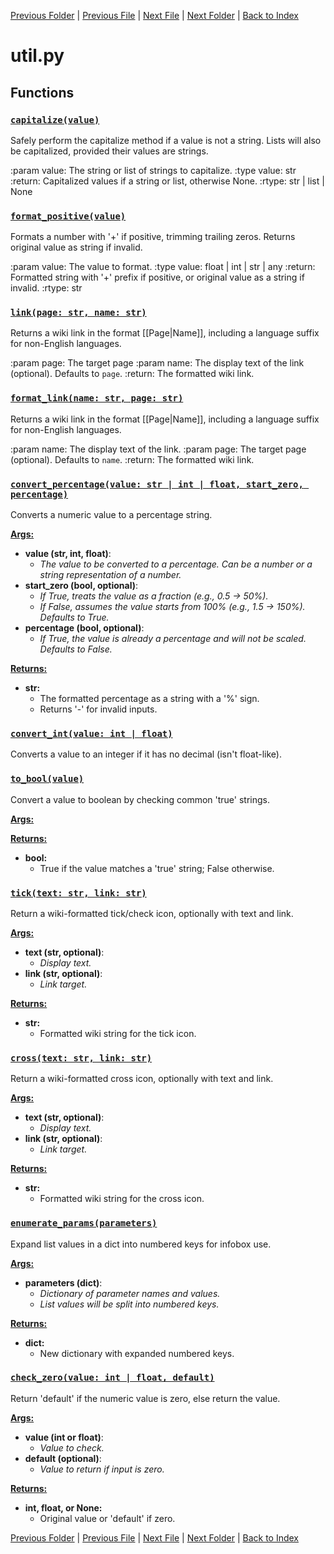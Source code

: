 [Previous Folder](../tools/compare_item_lists.md) | [Previous File](table_helper.md) | [Next File](utility.md) | [Next Folder](../vehicles/vehicle_article.md) | [Back to Index](../../index.md)

# util.py

## Functions

### [`capitalize(value)`](https://github.com/Vaileasys/pz-wiki_parser/blob/main/scripts/utils/util.py#L4)

Safely perform the capitalize method if a value is not a string. Lists will also be capitalized, provided their values are strings.

:param value: The string or list of strings to capitalize.
:type value: str
:return: Capitalized values if a string or list, otherwise None.
:rtype: str | list | None

### [`format_positive(value)`](https://github.com/Vaileasys/pz-wiki_parser/blob/main/scripts/utils/util.py#L37)

Formats a number with '+' if positive, trimming trailing zeros. Returns original value as string if invalid.

:param value: The value to format.
:type value: float | int | str | any
:return: Formatted string with '+' prefix if positive, or original value as a string if invalid.
:rtype: str

### [`link(page: str, name: str)`](https://github.com/Vaileasys/pz-wiki_parser/blob/main/scripts/utils/util.py#L54)

Returns a wiki link in the format [[Page|Name]], including a language suffix for non-English languages.

:param page: The target page
:param name: The display text of the link (optional). Defaults to `page`.
:return: The formatted wiki link.

### [`format_link(name: str, page: str)`](https://github.com/Vaileasys/pz-wiki_parser/blob/main/scripts/utils/util.py#L72)

Returns a wiki link in the format [[Page|Name]], including a language suffix for non-English languages.

:param name: The display text of the link.
:param page: The target page (optional). Defaults to `name`.
:return: The formatted wiki link.

### [`convert_percentage(value: str | int | float, start_zero, percentage)`](https://github.com/Vaileasys/pz-wiki_parser/blob/main/scripts/utils/util.py#L94)

Converts a numeric value to a percentage string.


<ins>**Args:**</ins>
  - **value (str, int, float)**:
      - _The value to be converted to a percentage. Can be a number or a string representation of a number._
  - **start_zero (bool, optional)**:
      - _If True, treats the value as a fraction (e.g., 0.5 -> 50%)._
      - _If False, assumes the value starts from 100% (e.g., 1.5 -> 150%). Defaults to True._
  - **percentage (bool, optional)**:
      - _If True, the value is already a percentage and will not be scaled. Defaults to False._

<ins>**Returns:**</ins>
  - **str:**
      - The formatted percentage as a string with a '%' sign.
      - Returns '-' for invalid inputs.

### [`convert_int(value: int | float)`](https://github.com/Vaileasys/pz-wiki_parser/blob/main/scripts/utils/util.py#L125)

Converts a value to an integer if it has no decimal (isn't float-like).

### [`to_bool(value)`](https://github.com/Vaileasys/pz-wiki_parser/blob/main/scripts/utils/util.py#L141)

Convert a value to boolean by checking common 'true' strings.


<ins>**Args:**</ins>

<ins>**Returns:**</ins>
  - **bool:**
      - True if the value matches a 'true' string; False otherwise.

### [`tick(text: str, link: str)`](https://github.com/Vaileasys/pz-wiki_parser/blob/main/scripts/utils/util.py#L154)

Return a wiki-formatted tick/check icon, optionally with text and link.


<ins>**Args:**</ins>
  - **text (str, optional)**:
      - _Display text._
  - **link (str, optional)**:
      - _Link target._

<ins>**Returns:**</ins>
  - **str:**
      - Formatted wiki string for the tick icon.

### [`cross(text: str, link: str)`](https://github.com/Vaileasys/pz-wiki_parser/blob/main/scripts/utils/util.py#L169)

Return a wiki-formatted cross icon, optionally with text and link.


<ins>**Args:**</ins>
  - **text (str, optional)**:
      - _Display text._
  - **link (str, optional)**:
      - _Link target._

<ins>**Returns:**</ins>
  - **str:**
      - Formatted wiki string for the cross icon.

### [`enumerate_params(parameters)`](https://github.com/Vaileasys/pz-wiki_parser/blob/main/scripts/utils/util.py#L187)

Expand list values in a dict into numbered keys for infobox use.


<ins>**Args:**</ins>
  - **parameters (dict)**:
      - _Dictionary of parameter names and values._
      - _List values will be split into numbered keys._

<ins>**Returns:**</ins>
  - **dict:**
      - New dictionary with expanded numbered keys.

### [`check_zero(value: int | float, default)`](https://github.com/Vaileasys/pz-wiki_parser/blob/main/scripts/utils/util.py#L212)

Return 'default' if the numeric value is zero, else return the value.


<ins>**Args:**</ins>
  - **value (int or float)**:
      - _Value to check._
  - **default (optional)**:
      - _Value to return if input is zero._

<ins>**Returns:**</ins>
  - **int, float, or None:**
      - Original value or 'default' if zero.



[Previous Folder](../tools/compare_item_lists.md) | [Previous File](table_helper.md) | [Next File](utility.md) | [Next Folder](../vehicles/vehicle_article.md) | [Back to Index](../../index.md)
